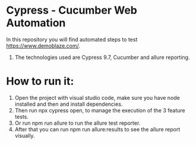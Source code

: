 # Cypress - Cucumber Web Automation

In this repository you will find automated steps to test https://www.demoblaze.com/. 

1. The technologies used are Cypress 9.7, Cucumber and allure reporting.

# How to run it: 

1. Open the project with visual studio code, make sure you have node installed and then and install dependencies. 
2. Then run npx cypress open, to manage the execution of the 3 feature tests.
3. Or run npm run allure to run the allure test reporter.
4. After that you can run npm run allure:results to see the allure report visually.
